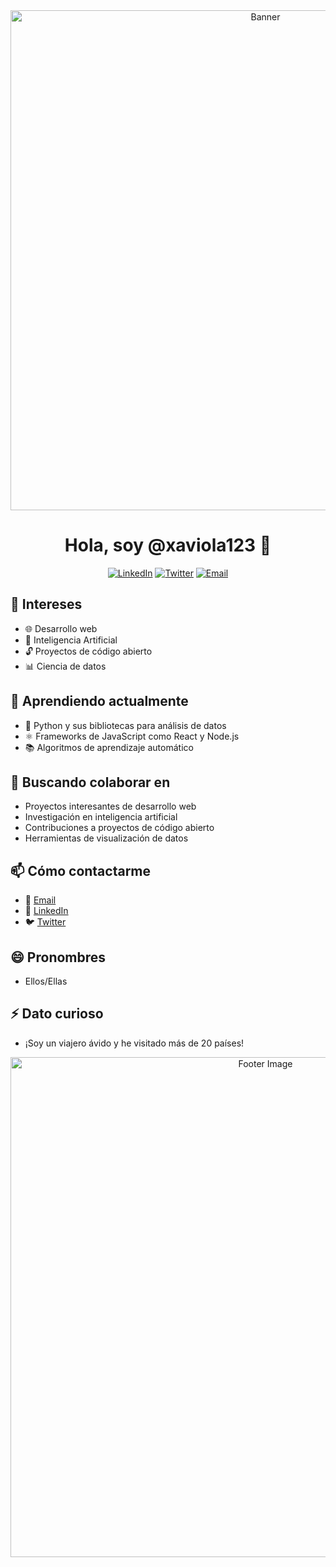 <div align="center">
  <img src="https://user-images.githubusercontent.com/your-image.png" alt="Banner" width="800">
</div>

<h1 align="center">Hola, soy @xaviola123 👋</h1>

<p align="center">
  <a href="https://www.linkedin.com/in/your-profile"><img src="https://img.shields.io/badge/LinkedIn-blue?style=flat&logo=linkedin" alt="LinkedIn"></a>
  <a href="https://twitter.com/your-handle"><img src="https://img.shields.io/badge/Twitter-blue?style=flat&logo=twitter" alt="Twitter"></a>
  <a href="mailto:your-email@example.com"><img src="https://img.shields.io/badge/Email-red?style=flat&logo=gmail" alt="Email"></a>
</p>

## 👀 Intereses
- 🌐 Desarrollo web
- 🤖 Inteligencia Artificial
- 🔓 Proyectos de código abierto
- 📊 Ciencia de datos

## 🌱 Aprendiendo actualmente
- 🐍 Python y sus bibliotecas para análisis de datos
- ⚛️ Frameworks de JavaScript como React y Node.js
- 📚 Algoritmos de aprendizaje automático

## 💞️ Buscando colaborar en
- Proyectos interesantes de desarrollo web
- Investigación en inteligencia artificial
- Contribuciones a proyectos de código abierto
- Herramientas de visualización de datos

## 📫 Cómo contactarme
- 📧 [Email](mailto:your-email@example.com)
- 💼 [LinkedIn](https://www.linkedin.com/in/your-profile)
- 🐦 [Twitter](https://twitter.com/your-handle)

## 😄 Pronombres
- Ellos/Ellas

## ⚡ Dato curioso
- ¡Soy un viajero ávido y he visitado más de 20 países!

<div align="center">
  <img src="https://user-images.githubusercontent.com/your-other-image.png" alt="Footer Image" width="800">
</div>
